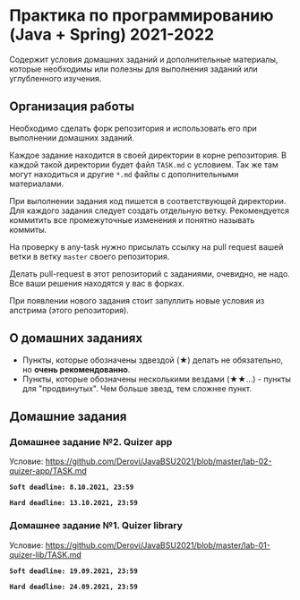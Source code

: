 # Практика по программированию (Java + Spring) 2021-2022

Содержит условия домашних заданий и дополнительные материалы, которые необходимы или полезны для выполнения заданий или углубленного изучения.

## Организация работы

Необходимо сделать форк репозитория и использовать его при выполнении домашних заданий.

Каждое задание находится в своей директории в корне репозитория. 
В каждой такой директории будет файл `TASK.md` с условием. 
Так же там могут находиться и другие `*.md` файлы с дополнительными материалами.

При выполнении задания код пишется в соответствующей директории. Для каждого задания следует создать отдельную ветку. Рекомендуется коммитить все промежуточные изменения и понятно называть коммиты.

На проверку в any-task нужно присылать ссылку на pull request вашей ветки в ветку `master` своего репозитория.

Делать pull-request в этот репозиторий с заданиями, очевидно, не надо.
Все ваши решения находятся у вас в форках.

При появлении нового задания стоит запуллить новые условия из апстрима (этого репозитория).

## О домашних заданиях

* Пункты, которые обозначены здвездой (★) делать не обязательно, но **очень рекомендованно**.
* Пункты, которые обозначены несколькими вездами (★★...) - пункты для "продвинутых". Чем больше звезд, тем сложнее пункт.

## Домашние задания

### Домашнее задание №2. Quizer app
Условие: https://github.com/Derovi/JavaBSU2021/blob/master/lab-02-quizer-app/TASK.md

**`Soft deadline: 8.10.2021, 23:59`**

**`Hard deadline: 13.10.2021, 23:59`**

### Домашнее задание №1. Quizer library

Условие: https://github.com/Derovi/JavaBSU2021/blob/master/lab-01-quizer-lib/TASK.md

**`Soft deadline: 19.09.2021, 23:59`**

**`Hard deadline: 24.09.2021, 23:59`**
